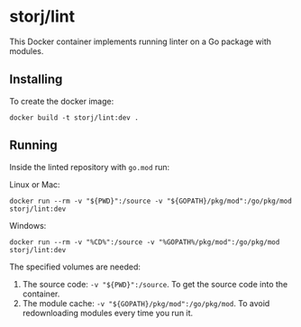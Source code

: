 # storj/lint

This Docker container implements running linter on a Go package with modules.

## Installing

To create the docker image:

```
docker build -t storj/lint:dev .
```

## Running

Inside the linted repository with `go.mod` run:

Linux or Mac:

```
docker run --rm -v "${PWD}":/source -v "${GOPATH}/pkg/mod":/go/pkg/mod storj/lint:dev
```

Windows: 

```
docker run --rm -v "%CD%":/source -v "%GOPATH%/pkg/mod":/go/pkg/mod storj/lint:dev
```

The specified volumes are needed:

1. The source code: `-v "${PWD}":/source`. To get the source code into the container.
2. The module cache: `-v "${GOPATH}/pkg/mod":/go/pkg/mod`. To avoid redownloading modules every time you run it.
